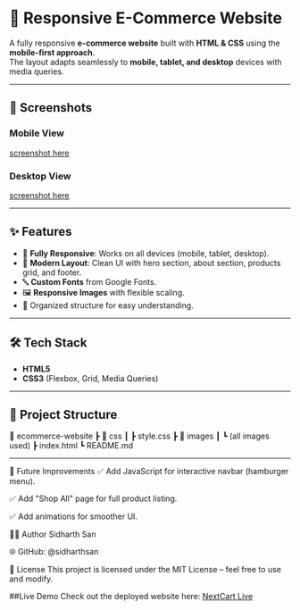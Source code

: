 # 🛒 Responsive E-Commerce Website

A fully responsive **e-commerce website** built with **HTML & CSS** using the **mobile-first approach**.  
The layout adapts seamlessly to **mobile, tablet, and desktop** devices with media queries.

---

## 📸 Screenshots

### Mobile View  
[screenshot here](https://github.com/sidharthsan/ecommerce-responsive-website/blob/main/screenshots/Mobile.jpg)

### Desktop View  
[screenshot here](https://github.com/sidharthsan/ecommerce-responsive-website/blob/main/screenshots/Desktop.png)

---

## ✨ Features
- 📱 **Fully Responsive**: Works on all devices (mobile, tablet, desktop).  
- 🎨 **Modern Layout**: Clean UI with hero section, about section, products grid, and footer.  
- 🔤 **Custom Fonts** from Google Fonts.  
- 🖼️ **Responsive Images** with flexible scaling.  
- 📂 Organized structure for easy understanding.  

---

## 🛠️ Tech Stack
- **HTML5**  
- **CSS3** (Flexbox, Grid, Media Queries)  

---

## 📂 Project Structure
📁 ecommerce-website
┣ 📁 css
┃ ┣ style.css
┣ 📁 images
┃ ┗ (all images used)
┣ index.html
┗ README.md

---

📌 Future Improvements
✅ Add JavaScript for interactive navbar (hamburger menu).

✅ Add "Shop All" page for full product listing.

✅ Add animations for smoother UI.

👨‍💻 Author
Sidharth San

🌐 GitHub: @sidharthsan

📜 License
This project is licensed under the MIT License – feel free to use and modify.

##Live Demo
Check out the deployed website here: 
[NextCart Live](https://nextcart-responsive.netlify.app)
